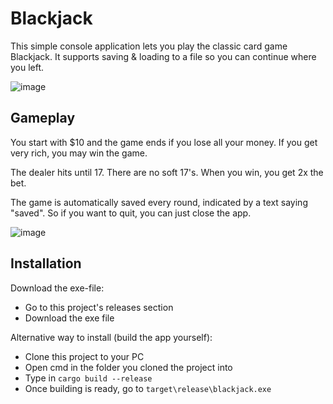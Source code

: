 # Blackjack
This simple console application lets you play the classic card game Blackjack. It supports saving & loading to a file so you can continue where you left.

![image](https://github.com/user-attachments/assets/b2ffe70d-76de-4e20-a20b-aac810561e6f)

## Gameplay
You start with $10 and the game ends if you lose all your money. If you get very rich, you may win the game. 

The dealer hits until 17. There are no soft 17's. When you win, you get 2x the bet.

The game is automatically saved every round, indicated by a text saying "saved". So if you want to quit, you can just close the app.

![image](https://github.com/user-attachments/assets/159841fb-7540-4150-b658-ba7f7caad7bc)

## Installation
Download the exe-file:
- Go to this project's releases section
- Download the exe file
  
Alternative way to install (build the app yourself): 
- Clone this project to your PC
- Open cmd in the folder you cloned the project into
- Type in ```cargo build --release```
- Once building is ready, go to ```target\release\blackjack.exe```
